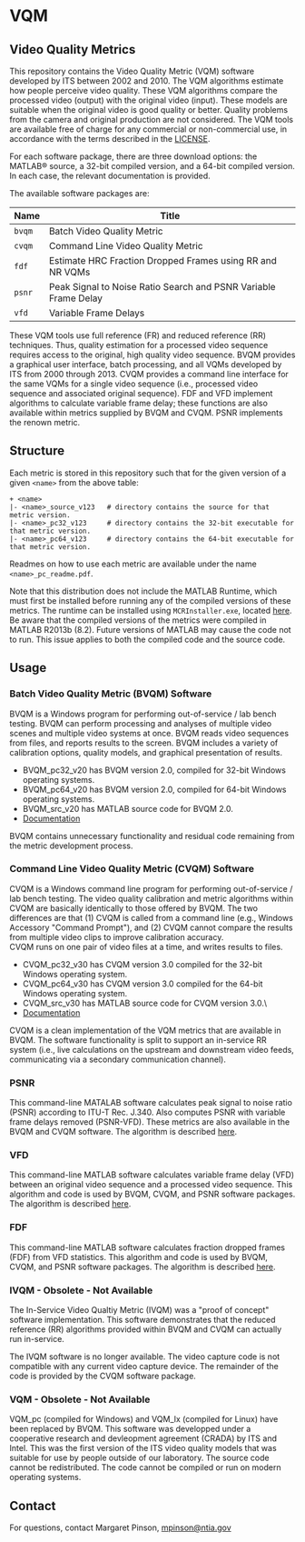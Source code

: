# VQM
## Video Quality Metrics
This repository contains the Video Quality Metric (VQM) software developed by ITS between 2002 and 2010. 
The VQM algorithms estimate how people perceive video quality. These VQM algorithms compare the processed video (output) with the original video (input). These models are suitable when the original video is good quality or better. Quality problems from the camera and original production are not considered. 
The VQM tools are available free of charge for any commercial or non-commercial use, in accordance with the terms described in the [LICENSE](https://github.com/NTIA/vqm/blob/master/LICENSE.md).

For each software package, there are three download options: the MATLAB® source, a 32-bit compiled version, and a 64-bit compiled version. In each case, the relevant documentation is provided. 

The available software packages are:

| Name | Title |
| ---- | ----- |
| `bvqm` | Batch Video Quality Metric |
| `cvqm` | Command Line Video Quality Metric |
| `fdf` | Estimate HRC Fraction Dropped Frames using RR and NR VQMs |
| `psnr` | Peak Signal to Noise Ratio Search and PSNR Variable Frame Delay |
| `vfd` | Variable Frame Delays |

These VQM tools use full reference (FR) and reduced reference (RR) techniques. Thus, quality estimation for a processed video sequence requires access to the original, high quality video sequence. BVQM provides a graphical user interface, batch processing, and all VQMs developed by ITS from 2000 through 2013. CVQM provides a command line interface for the same VQMs for a single video sequence (i.e., processed video sequence and associated original sequence). FDF and VFD implement algorithms to calculate variable frame delay; these functions are also available within metrics supplied by BVQM and CVQM. PSNR implements the renown metric.  

## Structure

Each metric is stored in this repository such that for the given version of a given `<name>` from the above table:
``` 
+ <name>
|- <name>_source_v123   # directory contains the source for that metric version.
|- <name>_pc32_v123     # directory contains the 32-bit executable for that metric version. 
|- <name>_pc64_v123     # directory contains the 64-bit executable for that metric version.
```

Readmes on how to use each metric are available under the name `<name>_pc_readme.pdf`.

Note that this distribution does not include the MATLAB Runtime, which must first be installed before running any of the compiled versions of these metrics. The runtime can be installed using `MCRInstaller.exe`, located [here](https://www.mathworks.com/products/compiler/matlab-runtime.html). Be aware that the compiled versions of the metrics were compiled in MATLAB R2013b (8.2). Future versions of MATLAB may cause the code not to run. This issue applies to both the compiled code and the source code. 

## Usage

### Batch Video Quality Metric (BVQM) Software 
BVQM is a Windows program for performing out-of-service / lab bench testing. 
BVQM can perform processing and analyses of multiple video scenes and multiple video systems at once. 
BVQM reads video sequences from files, and reports results to the screen. 
BVQM includes a variety of calibration options, quality models, and graphical presentation of results. 

* BVQM_pc32_v20 has BVQM version 2.0, compiled for 32-bit Windows operating systems.
* BVQM_pc64_v20 has BVQM version 2.0, compiled for 64-bit Windows operating systems.
* BVQM_src_v20 has MATLAB source code for BVQM 2.0.
* [Documentation](https://its.ntia.gov/publications/details.aspx?pub=2558)

BVQM contains unnecessary functionality and residual code remaining from the metric development process. 

### Command Line Video Quality Metric (CVQM) Software
CVQM is a Windows command line program for performing out-of-service / lab bench testing. The video quality calibration and metric algorithms within CVQM are basically identically to those offered by BVQM. 
The two differences are that (1) CVQM is called from a command line (e.g., Windows Accessory "Command Prompt"), and (2) CVQM cannot compare the results from multiple video clips to improve calibration accuracy.  
CVQM runs on one pair of video files at a time, and writes results to files. 

* CVQM_pc32_v30 has CVQM version 3.0 compiled for the 32-bit Windows operating system.
* CVQM_pc64_v30 has CVQM version 3.0 compiled for the 64-bit Windows operating system.
* CVQM_src_v30 has MATLAB source code for CVQM version 3.0.\
* [Documentation](CVQM.md)

CVQM is a clean implementation of the VQM metrics that are available in BVQM. 
The software functionality is split to support an in-service RR system (i.e., live calculations  on the upstream and downstream video feeds, communicating via a secondary communication channel). 

### PSNR
This command-line MATALAB software calculates peak signal to noise ratio (PSNR) according to ITU-T Rec. J.340. Also computes PSNR with variable frame delays removed (PSNR-VFD). These metrics are also available in the BVQM and CVQM software.
The algorithm is described [here](https://its.ntia.gov/publications/details.aspx?pub=2500).

### VFD
This command-line MATLAB software calculates variable frame delay (VFD) between an original video sequence and a processed video sequence. This algorithm and code is used by BVQM, CVQM, and PSNR software packages.
The algorithm is described [here](https://its.ntia.gov/publications/2500.aspx).

### FDF
This command-line MATLAB software calculates fraction dropped frames (FDF) from VFD statistics. This algorithm and code is used by BVQM, CVQM, and PSNR software packages.
The algorithm is described [here](https://its.ntia.gov/publications/2493.aspx).

### IVQM - Obsolete - Not Available
The In-Service Video Qualtiy Metric (IVQM) was a "proof of concept" software implementation.
This software demonstrates that the reduced reference (RR) algorithms provided within BVQM and CVQM can actually run in-service. 

The IVQM software is no longer available. 
The video capture code is not compatible with any current video capture device.
The remainder of the code is provided by the CVQM software package. 

### VQM - Obsolete - Not Available
VQM_pc (compiled for Windows) and VQM_lx (compiled for Linux) have been replaced by BVQM. 
This software was developped under a cooperative research and devleopment agreement (CRADA) by ITS and Intel. 
This was the first version of the ITS video quality models that was suitable for use by people outside of our laboratory. 
The source code cannot be redistributed.
The code cannot be compiled or run on modern operating systems.

## Contact

For questions, contact Margaret Pinson, <a href="mailto:mpinson@ntia.gov">mpinson@ntia.gov</a>
